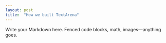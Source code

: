 ```yaml
---
layout: post
title:  "How we built TextArena"
---
```


Write your Markdown here. Fenced code blocks, math, images—anything goes.
